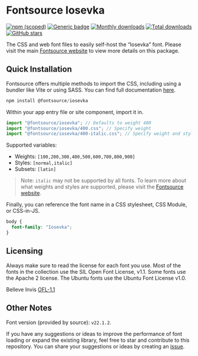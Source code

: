 # Fontsource Iosevka

[![npm (scoped)](https://img.shields.io/npm/v/@fontsource/iosevka?color=brightgreen)](https://www.npmjs.com/package/@fontsource/iosevka) [![Generic badge](https://img.shields.io/badge/fontsource-passing-brightgreen)](https://github.com/fontsource/fontsource) [![Monthly downloads](https://badgen.net/npm/dm/@fontsource/iosevka)](https://github.com/fontsource/fontsource) [![Total downloads](https://badgen.net/npm/dt/@fontsource/iosevka)](https://github.com/fontsource/fontsource) [![GitHub stars](https://img.shields.io/github/stars/fontsource/fontsource.svg?style=social&label=Star)](https://github.com/fontsource/fontsource/stargazers)

The CSS and web font files to easily self-host the “Iosevka” font. Please visit the main [Fontsource website](https://fontsource.org/fonts/iosevka) to view more details on this package.

## Quick Installation

Fontsource offers multiple methods to import the CSS, including using a bundler like Vite or using SASS. You can find full documentation [here](https://fontsource.org/docs/getting-started/introduction).

```javascript
npm install @fontsource/iosevka
```

Within your app entry file or site component, import it in.

```javascript
import "@fontsource/iosevka"; // Defaults to weight 400
import "@fontsource/iosevka/400.css"; // Specify weight
import "@fontsource/iosevka/400-italic.css"; // Specify weight and style
```

Supported variables:
- Weights: `[100,200,300,400,500,600,700,800,900]`
- Styles: `[normal,italic]`
- Subsets: `[latin]`

> Note: `italic` may not be supported by all fonts. To learn more about what weights and styles are supported, please visit the [Fontsource website](https://fontsource.org/fonts/iosevka).

Finally, you can reference the font name in a CSS stylesheet, CSS Module, or CSS-in-JS.

```css
body {
  font-family: "Iosevka";
}
```

## Licensing
Always make sure to read the license for each font you use. Most of the fonts in the collection use the SIL Open Font License, v1.1. Some fonts use the Apache 2 license. The Ubuntu fonts use the Ubuntu Font License v1.0.

Belleve Invis
[OFL-1.1](https://github.com/be5invis/Iosevka/blob/main/LICENSE.md)

## Other Notes
Font version (provided by source): `v22.1.2`.

If you have any suggestions or ideas to improve the performance of font loading or expand the existing library, feel free to star and contribute to this repository. You can share your suggestions or ideas by creating an [issue](https://github.com/fontsource/fontsource/issues).